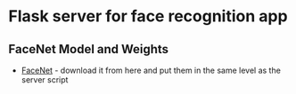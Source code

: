 # Flask server for face recognition app


## FaceNet Model and Weights

* [FaceNet](https://drive.google.com/drive/folders/14nYlsuJR3O1367nwKAb_BbBtodLo0jZ_?usp=sharing) - download it from here and put them in the same level as the server script